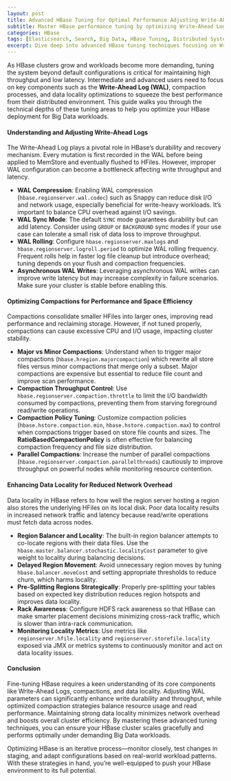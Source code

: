 ```yaml
---
layout: post
title: Advanced HBase Tuning for Optimal Performance Adjusting Write-Ahead Logs Compactions and Data Locality
subtitle: Master HBase performance tuning by optimizing Write-Ahead Logs, compaction strategies, and data locality for scalable Big Data workloads
categories: HBase
tags: [Elasticsearch, Search, Big Data, HBase Tuning, Distributed Systems, Data Engineering, NoSQL]
excerpt: Dive deep into advanced HBase tuning techniques focusing on Write-Ahead Logs, compaction optimization, and data locality improvements to enhance cluster performance and scalability.
---
```

As HBase clusters grow and workloads become more demanding, tuning the system beyond default configurations is critical for maintaining high throughput and low latency. Intermediate and advanced users need to focus on key components such as the **Write-Ahead Log (WAL)**, compaction processes, and data locality optimizations to squeeze the best performance from their distributed environment. This guide walks you through the technical depths of these tuning areas to help you optimize your HBase deployment for Big Data workloads.

#### Understanding and Adjusting Write-Ahead Logs

The Write-Ahead Log plays a pivotal role in HBase’s durability and recovery mechanism. Every mutation is first recorded in the WAL before being applied to MemStore and eventually flushed to HFiles. However, improper WAL configuration can become a bottleneck affecting write throughput and latency.

- **WAL Compression**: Enabling WAL compression (`hbase.regionserver.wal.codec`) such as Snappy can reduce disk I/O and network usage, especially beneficial for write-heavy workloads. It’s important to balance CPU overhead against I/O savings.
- **WAL Sync Mode**: The default `SYNC` mode guarantees durability but can add latency. Consider using `GROUP` or `BACKGROUND` sync modes if your use case can tolerate a small risk of data loss to improve throughput.
- **WAL Rolling**: Configure `hbase.regionserver.maxlogs` and `hbase.regionserver.logroll.period` to optimize WAL rolling frequency. Frequent rolls help in faster log file cleanup but introduce overhead; tuning depends on your flush and compaction frequencies.
- **Asynchronous WAL Writes**: Leveraging asynchronous WAL writes can improve write latency but may increase complexity in failure scenarios. Make sure your cluster is stable before enabling this.

#### Optimizing Compactions for Performance and Space Efficiency

Compactions consolidate smaller HFiles into larger ones, improving read performance and reclaiming storage. However, if not tuned properly, compactions can cause excessive CPU and I/O usage, impacting cluster stability.

- **Major vs Minor Compactions**: Understand when to trigger major compactions (`hbase.hregion.majorcompaction`) which rewrite all store files versus minor compactions that merge only a subset. Major compactions are expensive but essential to reduce file count and improve scan performance.
- **Compaction Throughput Control**: Use `hbase.regionserver.compaction.throttle` to limit the I/O bandwidth consumed by compactions, preventing them from starving foreground read/write operations.
- **Compaction Policy Tuning**: Customize compaction policies (`hbase.hstore.compaction.min`, `hbase.hstore.compaction.max`) to control when compactions trigger based on store file counts and sizes. The **RatioBasedCompactionPolicy** is often effective for balancing compaction frequency and file size distribution.
- **Parallel Compactions**: Increase the number of parallel compactions (`hbase.regionserver.compaction.parallelthreads`) cautiously to improve throughput on powerful nodes while monitoring resource contention.

#### Enhancing Data Locality for Reduced Network Overhead

Data locality in HBase refers to how well the region server hosting a region also stores the underlying HFiles on its local disk. Poor data locality results in increased network traffic and latency because read/write operations must fetch data across nodes.

- **Region Balancer and Locality**: The built-in region balancer attempts to co-locate regions with their data files. Use the `hbase.master.balancer.stochastic.localityCost` parameter to give weight to locality during balancing decisions.
- **Delayed Region Movement**: Avoid unnecessary region moves by tuning `hbase.balancer.moveCost` and setting appropriate thresholds to reduce churn, which harms locality.
- **Pre-Splitting Regions Strategically**: Properly pre-splitting your tables based on expected key distribution reduces region hotspots and improves data locality.
- **Rack Awareness**: Configure HDFS rack awareness so that HBase can make smarter placement decisions minimizing cross-rack traffic, which is slower than intra-rack communication.
- **Monitoring Locality Metrics**: Use metrics like `regionserver.hfile.locality` and `regionserver.storefile.locality` exposed via JMX or metrics systems to continuously monitor and act on data locality issues.

#### Conclusion

Fine-tuning HBase requires a keen understanding of its core components like Write-Ahead Logs, compactions, and data locality. Adjusting WAL parameters can significantly enhance write durability and throughput, while optimized compaction strategies balance resource usage and read performance. Maintaining strong data locality minimizes network overhead and boosts overall cluster efficiency. By mastering these advanced tuning techniques, you can ensure your HBase cluster scales gracefully and performs optimally under demanding Big Data workloads.

Optimizing HBase is an iterative process—monitor closely, test changes in staging, and adapt configurations based on real-world workload patterns. With these strategies in hand, you’re well-equipped to push your HBase environment to its full potential.

